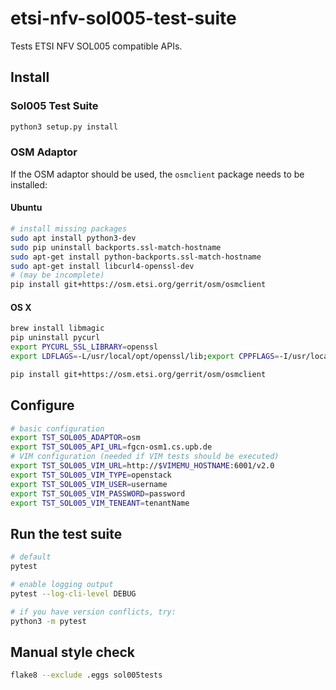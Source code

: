 # etsi-nfv-sol005-test-suite
Tests ETSI NFV SOL005 compatible APIs.

## Install

### Sol005 Test Suite

```sh
python3 setup.py install
```

### OSM Adaptor

If the OSM adaptor should be used, the `osmclient` package needs to be installed:

#### Ubuntu

```sh
# install missing packages
sudo apt install python3-dev
sudo pip uninstall backports.ssl-match-hostname
sudo apt-get install python-backports.ssl-match-hostname
sudo apt-get install libcurl4-openssl-dev
# (may be incomplete)
pip install git+https://osm.etsi.org/gerrit/osm/osmclient
```

#### OS X
```sh
brew install libmagic
pip uninstall pycurl
export PYCURL_SSL_LIBRARY=openssl
export LDFLAGS=-L/usr/local/opt/openssl/lib;export CPPFLAGS=-I/usr/local/opt/openssl/include;pip install pycurl --compile --no-cache-dir

pip install git+https://osm.etsi.org/gerrit/osm/osmclient
```


## Configure

```sh
# basic configuration
export TST_SOL005_ADAPTOR=osm
export TST_SOL005_API_URL=fgcn-osm1.cs.upb.de
# VIM configuration (needed if VIM tests should be executed)
export TST_SOL005_VIM_URL=http://$VIMEMU_HOSTNAME:6001/v2.0
export TST_SOL005_VIM_TYPE=openstack
export TST_SOL005_VIM_USER=username
export TST_SOL005_VIM_PASSWORD=password
export TST_SOL005_VIM_TENEANT=tenantName
```

## Run the test suite

```sh
# default
pytest

# enable logging output
pytest --log-cli-level DEBUG

# if you have version conflicts, try:
python3 -m pytest
```


## Manual style check
```sh
flake8 --exclude .eggs sol005tests
```
